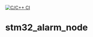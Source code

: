 [![C/C++ CI](https://github.com/payano/stm32_alarm_node/actions/workflows/ccpp.yml/badge.svg)](https://github.com/payano/stm32_alarm_node/actions/workflows/ccpp.yml)

# stm32_alarm_node
